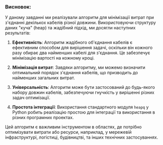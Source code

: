 ### Висновок:

У даному завданні ми реалізували алгоритм для мінімізації витрат при з'єднанні декількох кабелів різної довжини. Використовуючи структуру даних "куча" (heap) та жадібний підхід, ми досягли наступних результатів:

1. **Ефективність**: Алгоритм жадібного об'єднання кабелів є ефективним способом для вирішення задачі, оскільки він кожного разу обирає два найменших кабелі для з'єднання. Це забезпечує мінімізацію вартості на кожному кроці.

2. **Мінімізація витрат**: Завдяки алгоритму, ми можемо визначити оптимальний порядок з'єднання кабелів, що призводить до найменших загальних витрат.

3. **Універсальність**: Алгоритм може бути застосований до будь-якого набору довжин кабелів, забезпечуючи гнучкість у вирішенні різних задач оптимізації.

4. **Простота інтеграції**: Використання стандартного модуля `heapq` у Python робить реалізацію простою для інтеграції та використання в різних програмних проектах.

Цей алгоритм є важливим інструментом в областях, де потрібно оптимізувати витрати або ресурси, наприклад, у мережевій інфраструктурі, логістиці, будівництві, та інших технічних застосуваннях.
